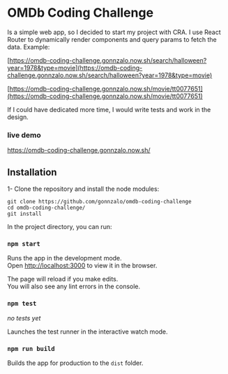 # OMDb Coding Challenge

Is a simple web app, so I decided to start my project with CRA. I use React Router to dynamically render components and query params to fetch the data.
Example:

[https://omdb-coding-challenge.gonnzalo.now.sh/search/halloween?year=1978&type=movie](https://omdb-coding-challenge.gonnzalo.now.sh/search/halloween?year=1978&type=movie)

[https://omdb-coding-challenge.gonnzalo.now.sh/movie/tt0077651](https://omdb-coding-challenge.gonnzalo.now.sh/movie/tt0077651)

If I could have dedicated more time, I would write tests and work in the design.

### live demo

https://omdb-coding-challenge.gonnzalo.now.sh/

## Installation

1- Clone the repository and install the node modules:

```shell
git clone https://github.com/gonnzalo/omdb-coding-challenge
cd omdb-coding-challenge/
git install
```

In the project directory, you can run:

### `npm start`

Runs the app in the development mode.<br>
Open [http://localhost:3000](http://localhost:3000) to view it in the browser.

The page will reload if you make edits.<br>
You will also see any lint errors in the console.

### `npm test`

_no tests yet_

Launches the test runner in the interactive watch mode.<br>

### `npm run build`

Builds the app for production to the `dist` folder.<br>
